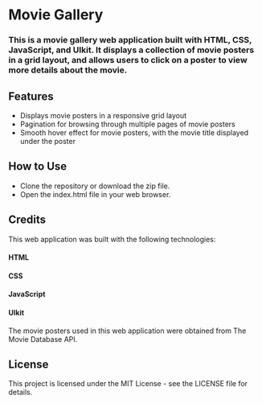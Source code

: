 # Movie Gallery
### This is a movie gallery web application built with HTML, CSS, JavaScript, and UIkit. It displays a collection of movie posters in a grid layout, and allows users to click on a poster to view more details about the movie.

## Features
* Displays movie posters in a responsive grid layout
* Pagination for browsing through multiple pages of movie posters
* Smooth hover effect for movie posters, with the movie title displayed under the poster

## How to Use
* Clone the repository or download the zip file.
* Open the index.html file in your web browser.

## Credits
This web application was built with the following technologies:
#### HTML
#### CSS
#### JavaScript
#### UIkit
The movie posters used in this web application were obtained from The Movie Database API.

## License
This project is licensed under the MIT License - see the LICENSE file for details.